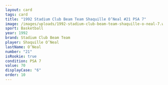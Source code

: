 ```yaml
---
layout: card
tags: card
title: "1992 Stadium Club Beam Team Shaquille O’Neal #21 PSA 7"
image: /images/uploads/1992-stadium-club-beam-team-shaquille-o-neal-7.webp
sport: Basketball
year: 1992
brand: Stadium Club Beam Team
player: Shaquille O’Neal
lastName: O’Neal
number: "21"
isRookie: true
condition: PSA 7
value: 70
displayCase: "6"
order: 10
---
```

